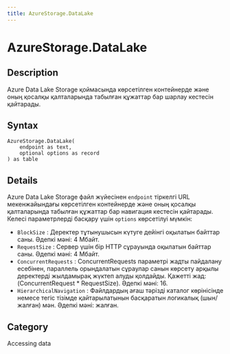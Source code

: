 ```yaml
---
title: AzureStorage.DataLake
---
```


# AzureStorage.DataLake


## Description

Azure Data Lake Storage қоймасында көрсетілген контейнерде және оның қосалқы қалталарында табылған құжаттар бар шарлау кестесін қайтарады.


## Syntax

```powerquery
AzureStorage.DataLake(
    endpoint as text,
    optional options as record
) as table
```


## Details

Azure Data Lake Storage файл жүйесінен <code>endpoint</code> тіркелгі URL мекенжайындағы көрсетілген контейнерде және оның қосалқы қалталарында табылған құжаттар бар навигация кестесін қайтарады. Келесі параметрлерді басқару үшін <code>options</code> көрсетілуі мүмкін:    <ul><li><code>BlockSize</code> : Деректер тұтынушысын күтуге дейінгі оқылатын байттар саны. Әдепкі мәні: 4 Мбайт.</li><li><code>RequestSize</code> : Сервер үшін бір HTTP сұрауында оқылатын байттар саны. Әдепкі мәні: 4 Мбайт.</li><li><code>ConcurrentRequests</code> : ConcurrentRequests параметрі жадты пайдалану есебінен, параллель орындалатын сұраулар санын көрсету арқылы деректерді жылдамырақ жүктеп алуды қолдайды. Қажетті жад: (ConcurrentRequest \* RequestSize). Әдепкі мәні: 16.</li><li><code>HierarchicalNavigation</code> : Файлдардың ағаш тәрізді каталог көрінісінде немесе тегіс тізімде қайтарылатынын басқаратын логикалық (шын/жалған) мән. Әдепкі мәні: жалған.</li></ul>



## Category
Accessing data
